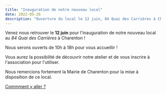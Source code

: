 ```yaml
---
title: "Inauguration de notre nouveau local"
date: 2022-05-26
description: "Ouverture du local le 12 juin, 84 Quai des Carrières à Charenton"
---
```


Venez nous retrouver le **12 juin** pour l'inauguration de notre nouveau local au *84 Quai des Carrières* à Charenton !

Nous serons ouverts de 10h à 18h pour vous accueillir !

Vous aurez la possibilité de découvrir notre atelier et de vous inscrire à l'association pour l'utiliser.

Nous remercions fortement la Mairie de Charenton pour la mise à disposition de ce local.

[Commment y aller ?](/local/#comment-y-venir-)
